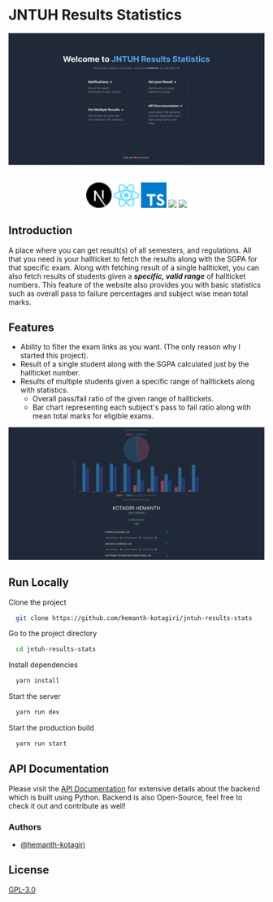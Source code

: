 # JNTUH Results Statistics

<img src="./homepage.jpg">
<br>
<br>

<p align="center">
<code><img height="50" src="https://raw.githubusercontent.com/Neikan/Neikan/master/img/icons/NextJS.svg"></code>
<code><img height="50" src="https://raw.githubusercontent.com/Neikan/Neikan/master/img/icons/React.svg"></code>
<code><img height="50" src="https://raw.githubusercontent.com/Neikan/Neikan/master/img/icons/Typescript.svg"></code>
<code><img height="50" src="https://avatars.githubusercontent.com/u/67109815?s=200&v=4"></code>
<code><img height="50" src="https://www.chartjs.org/img/chartjs-logo.svg"></code>
</p>

## Introduction

A place where you can get result(s) of all semesters, and regulations. All that
you need is your hallticket to fetch the results along with the SGPA for that
specific exam. Along with fetching result of a single hallticket, you can also
fetch results of students given a **_specific, valid range_** of hallticket
numbers. This feature of the website also provides you with basic statistics
such as overall pass to failure percentages and subject wise mean total marks.

## Features

- Ability to filter the exam links as you want. (The only reason why I started this project).
- Result of a single student along with the SGPA calculated just by the hallticket number.
- Results of multiple students given a specific range of halltickets along with statistics.
  - Overall pass/fail ratio of the given range of halltickets.
  - Bar chart representing each subject's pass to fail ratio along with mean total marks for eligible exams.

<img src="./multiple-results-stats.jpg">

## Run Locally

Clone the project

```bash
  git clone https://github.com/hemanth-kotagiri/jntuh-results-stats
```

Go to the project directory

```bash
  cd jntuh-results-stats
```

Install dependencies

```bash
  yarn install
```

Start the server

```bash
  yarn run dev
```

Start the production build

```bash
  yarn run start
```

## API Documentation

Please visit the [API
Documentation](https://hemanth-kotagiri.github.io/sgpa-rest-api-docs) for
extensive details about the backend which is built using Python. Backend is
also Open-Source, feel free to check it out and contribute as well!

### Authors

- [@hemanth-kotagiri](https://www.github.com/hemanth-kotagiri)

## License

[GPL-3.0](./LICENSE)
